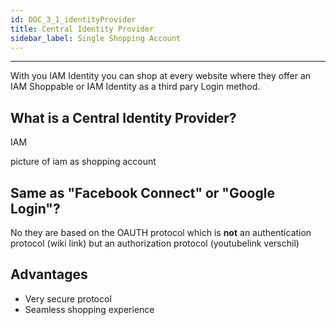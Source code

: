 ```yaml
---
id: DOC_3_1_identityProvider
title: Central Identity Provider
sidebar_label: Single Shopping Account
---
```

***

With you IAM Identity you can shop at every website where they offer an IAM Shoppable or IAM Identity as a third pary Login method.


## What is a Central Identity Provider?

IAM 

picture of iam as shopping account

## Same as "Facebook Connect" or "Google Login"?

No they are based on the OAUTH protocol which is **not** an authentication protocol (wiki link) but an authorization protocol (youtubelink verschil)

## Advantages

- Very secure protocol
- Seamless shopping experience


